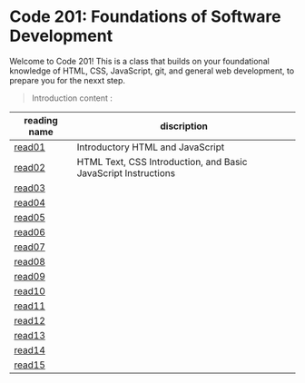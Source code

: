 # Code 201: Foundations of Software Development

Welcome to Code 201! This is a class that builds on your foundational knowledge of HTML, CSS, JavaScript, git, and general web development, to prepare you for the nexxt step.

> Introduction content :

reading name | discription
-------------|------------
[read01](https://abu-nofal.github.io/Reading-notes-201/read01)|Introductory HTML and JavaScript  
[read02](https://abu-nofal.github.io/Reading-notes-201/read02)|HTML Text, CSS Introduction, and Basic JavaScript Instructions
[read03](https://abu-nofal.github.io/Reading-notes-201/)|
[read04](https://abu-nofal.github.io/Reading-notes-201/)|
[read05](https://abu-nofal.github.io/Reading-notes-201/)|
[read06](https://abu-nofal.github.io/Reading-notes-201/)|
[read07](https://abu-nofal.github.io/Reading-notes-201/)|
[read08](https://abu-nofal.github.io/Reading-notes-201/)|
[read09](https://abu-nofal.github.io/Reading-notes-201/)|
[read10](https://abu-nofal.github.io/Reading-notes-201/)|
[read11](https://abu-nofal.github.io/Reading-notes-201/)|
[read12](https://abu-nofal.github.io/Reading-notes-201/)|
[read13](https://abu-nofal.github.io/Reading-notes-201/)|
[read14](https://abu-nofal.github.io/Reading-notes-201/)|
[read15](https://abu-nofal.github.io/Reading-notes-201/)|
